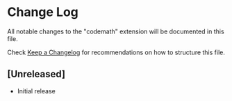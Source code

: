 # Change Log

All notable changes to the "codemath" extension will be documented in this file.

Check [Keep a Changelog](http://keepachangelog.com/) for recommendations on how to structure this file.

## [Unreleased]

- Initial release